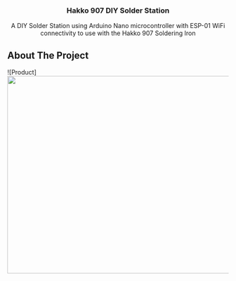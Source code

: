 <a name="readme-top"></a>


<h3 align="center">Hakko 907 DIY Solder Station</h3>

  <p align="center">
    A DIY Solder Station using Arduino Nano microcontroller with ESP-01 WiFi connectivity to use with the Hakko 907 Soldering Iron
  </p>
</div>




<!-- ABOUT THE PROJECT -->
## About The Project



![Product]<img src="[https://raw.githubusercontent.com/MartinAdytia/Hakko-907-DIY-Solder-Station/main/images/Product.jpeg]" width="600" height="450">
